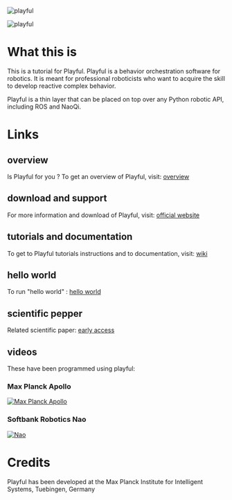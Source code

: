 ![playful](http://vincentberenz.is.tuebingen.mpg.de/export/playful_logo.png)

![playful](http://vincentberenz.is.tuebingen.mpg.de/export/playful_english.png)

# What this is

This is a tutorial for Playful. Playful is a behavior orchestration software for robotics.
It is meant for professional roboticists who want to acquire the skill to develop reactive complex behavior.

Playful is a thin layer that can be placed on top over any Python robotic API, including ROS and NaoQi.

# Links

## overview

Is Playful for you ? To get an overview of Playful, visit: [overview](https://github.com/vincentberenz/playful_tutorial/wiki/00.-Overview)

## download and support

For more information and download of Playful, visit: [official website](http://playful.is.tuebingen.mpg.de)

## tutorials and documentation

To get to Playful tutorials instructions and to documentation, visit: [wiki](https://github.com/vincentberenz/playful_tutorial/wiki)
    
## hello world

To run "hello world" : [hello world](https://github.com/vincentberenz/playful_tutorial/tree/master/hello_world/hello_world)

## scientific pepper
    
Related scientific paper: [early access](https://ieeexplore.ieee.org/document/8357389)

## videos

These have been programmed using playful:

### Max Planck Apollo

[![Max Planck Apollo](http://img.youtube.com/vi/71gciiVrOsY/0.jpg)](http://www.youtube.com/watch?v=71gciiVrOsY)

### Softbank Robotics Nao

[![Nao](http://img.youtube.com/vi/784eL6uSKbk/0.jpg)](http://www.youtube.com/watch?v=784eL6uSKbk)
    
# Credits

Playful has been developed at the Max Planck Institute for Intelligent Systems, Tuebingen, Germany



